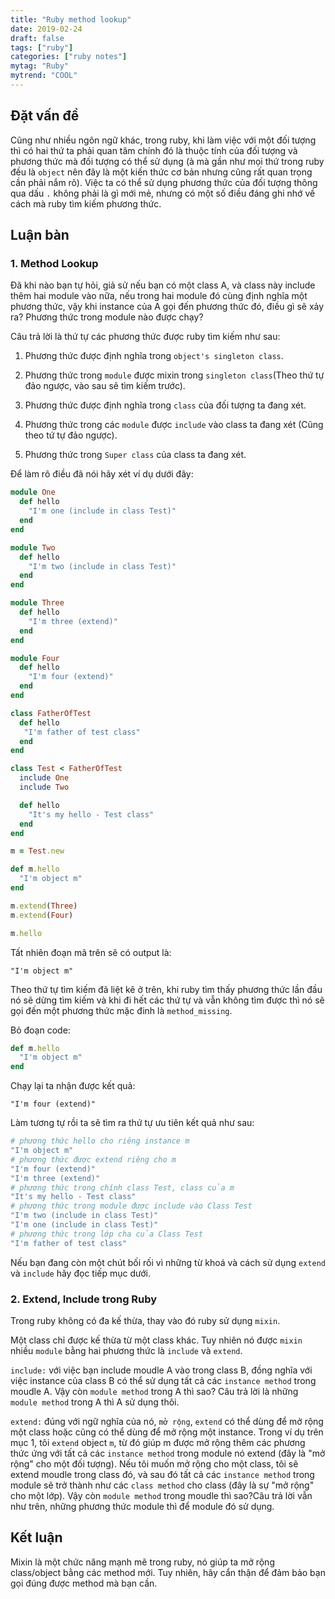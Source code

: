```yaml
---
title: "Ruby method lookup"
date: 2019-02-24
draft: false
tags: ["ruby"]
categories: ["ruby notes"]
mytag: "Ruby"
mytrend: "COOL"
---
```


## Đặt vấn đề

Cũng như nhiều ngôn ngữ khác, trong ruby, khi làm việc với một đối tượng thì có hai thứ ta phải quan tâm chính đó là thuộc tính của đối tượng và phương thức mà đối tượng có thể sử dụng (à mà gần như mọi thứ trong ruby đều là `object` nên đây là một kiến thức cơ bản nhưng cũng rất quan trọng cần phải nắm rõ). Việc ta có thể sử dụng phương thức của đối tượng thông qua dấu `.` không phải là gì mới mẻ, nhưng có một số điều đáng ghi nhớ về cách mà ruby tìm kiếm phương thức.

## Luận bàn

### 1. Method Lookup

Đã khi nào bạn tự hỏi, giả sử nếu bạn có một class A, và class này include thêm hai module vào nữa, nếu trong hai module đó cùng định nghĩa một phương thức, vậy khi instance của A gọi đến phương thức đó, điều gì sẽ xảy ra? Phương thức trong module nào được chạy?


Câu trả lời là thứ tự các phương thức được ruby tìm kiếm như sau: 

1. Phương thức được định nghĩa trong `object's singleton class`.

2. Phương thức trong `module` được mixin trong `singleton class`(Theo thứ tự đảo ngược, vào sau sẽ tìm kiếm trước).

3. Phương thức được định nghĩa trong `class` của đối tượng ta đang xét.

4. Phương thức trong các `module` được `include` vào class ta đang xét (Cũng theo tứ tự đảo ngược).

5. Phương thức trong `Super class` của class ta đang xét. 

Để làm rõ điều đã nói hãy xét ví dụ dưới đây:

```ruby
module One
  def hello
    "I'm one (include in class Test)" 
  end
end

module Two
  def hello
    "I'm two (include in class Test)"
  end
end

module Three
  def hello
    "I'm three (extend)"
  end
end

module Four
  def hello
    "I'm four (extend)"
  end
end

class FatherOfTest
  def hello
   "I'm father of test class" 
  end
end

class Test < FatherOfTest
  include One
  include Two

  def hello
    "It's my hello - Test class"
  end
end

m = Test.new

def m.hello
  "I'm object m"
end

m.extend(Three)
m.extend(Four)

m.hello
```

Tất nhiên đoạn mã trên sẽ có output là: 

`"I'm object m"`

Theo thứ tự tìm kiếm đã liệt kê ở trên, khi ruby tìm thấy phương thức lần đầu nó sẽ dừng tìm kiếm và khi đi hết các thứ tự và vẫn không tìm được thì nó sẽ gọi đến một phương thức mặc đinh là `method_missing`.

Bỏ đoạn code:

```ruby
def m.hello
  "I'm object m"
end
```

Chạy lại ta nhận được kết quả: 

`"I'm four (extend)"`

Làm tương tự rồi ta sẽ tìm ra thứ tự ưu tiên kết quả như sau:

``` ruby
# phương thức hello cho riêng instance m
"I'm object m"
# phương thức được extend riêng cho m
"I'm four (extend)"
"I'm three (extend)"
# phương thức trong chính class Test, class của m
"It's my hello - Test class"
# phương thức trong module được include vào Class Test
"I'm two (include in class Test)"
"I'm one (include in class Test)" 
# phương thức trong lớp cha của Class Test
"I'm father of test class" 
```

Nếu bạn đang còn một chút bối rối vì những từ khoá và cách sử dụng `extend` và `include` hãy đọc tiếp mục dưới.

### 2. Extend, Include trong Ruby

Trong ruby không có đa kế thừa, thay vào đó ruby sử dụng `mixin`.

Một class chỉ được kế thừa từ một class khác. Tuy nhiên nó được `mixin` nhiều `module` bằng hai phương thức là `include` và `extend`.

`include:` với việc bạn include moudle A vào trong class B, đồng nghĩa với việc instance của class B có thể sử dụng tất cả các `instance method` trong moudle A. Vậy còn `module method` trong A thì sao? Câu trả lời là những `module method` trong A thì A sử dụng thôi.

`extend:` đúng với ngữ nghĩa của nó, `mở rộng`, `extend` có thể dùng để mở rộng một class hoặc cũng có thể dùng để mở rộng một instance.  Trong ví dụ trên mục 1, tôi `extend` object `m`, từ đó giúp m được mở rộng thêm các phương thức ứng với tất cả các `instance method` trong module nó extend (đây là "mở rộng" cho một đối tượng). Nếu tôi muốn mở rộng cho một class, tôi sẽ extend moudle trong class đó, và sau đó tất cả các `instance method` trong module sẽ trở thành như các `class method` cho class (đây là sự "mở rộng" cho một lớp). Vậy còn `module method` trong moudle thì sao?Câu trả lời vẫn như trên, những phương thức module thì để module đó sử dụng.

## Kết luận

Mixin là một chức năng mạnh mẽ trong ruby, nó giúp ta mở rộng class/object bằng các method mới. Tuy nhiên, hãy cẩn thận để đảm bảo bạn gọi đúng được method mà bạn cần.
